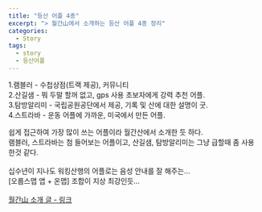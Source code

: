 ```yaml
---
title: "등산 어플 4종"
excerpt: "> 월간山에서 소개하는 등산 어플 4종 정리"
categories:
  - Story
tags:
  - story
  - 등산어플
---
```



1.램블러 - 수첩상점(트랙 제공), 커뮤니티 <br>
2.산길샘 - 뭐 두말 할꺼 없고, gps 사용 초보자에게 강력 추천 어플. <br>
3.탐방알리미 - 국립공원공단에서 제공, 기록 및 산에 대한 설명이 굿. <br>
4.스트라바 - 운동 어플에 가까운, 미국에서 만든 어플. <br>

쉽게 접근하여 가장 많이 쓰는 어플이라 월간산에서 소개한 듯 하다. <br>
램블러, 스트라바는 첨 들어보는 어플이고, 산길샘, 탐방알리미는 그냥 급할때 좀 사용 한것 같다. <br>
 <br>
십수년이 지나도 워킹산행의 어플로는 음성 안내를 잘 해주는... <br>
[오룹스맵 앱 + 온맵] 조합이 지상 최강인듯... <br>
 <br>
<a href="https://san.chosun.com/news/articleView.html?idxno=24242" target="_blank">월간山 소개 글 - 링크</a>
